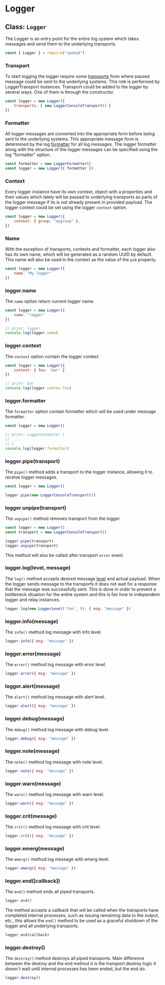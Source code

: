 [levels]: https://github.com/spohad/spohad/blob/main/docs/levels.md
[formatter]: https://github.com/spohad/spohad/blob/main/docs/formatter.md
[transports]: https://github.com/spohad/spohad/blob/main/docs/transports.md

# Logger

## Class: `Logger`

The Logger is an entry point for the entire log system which takes messages and send them to the underlying transports. 

```js
const { Logger } = require("spohad")
```

### Transport

To start logging the logger require some [transports][transports] from where passed message could be sent to the underlying systems. This role is performed by LoggerTransport instances. Transport could be added to the logger by several ways. One of them is through the constructor.

```js
const logger = new Logger({
    transports: [ new LoggerConsoleTransport() ]
})
```

### Formatter 

All logger messages are converted into the appropriate form before being sent to the underlying systems. This appropriate message form is determined by the log [formatter][formatter] for all log messages. The logger formatter along with the structure of the logger messages can be specified using the log "formatter" option.

```js
const formatter = new LoggerFormatter()
const logger = new Logger({ formatter })
```

### Context

Every logger instance have its own context, object with a properties and their values which lately will be passed to underlying transports as parts of the logger message if its is not already present in provided payload. The logger context could be set using the logger `context` option.

```js
const logger = new Logger({ 
    context: { group: "mygroup" },
})
```

### Name 

With the exception of transports, contexts and formatter, each logger also has its own name, which will be generated as a random UUID by default. This name will also be used in the context as the value of the `pub` property.

```js
const logger = new Logger({ 
    name: "My logger"
})
```

### logger.name 

The `name` option return current logger name.

```js
const logger = new Logger({ 
    name: "logger"
})

// print: logger
console.log(logger.name)
```

### logger.context

The `context` option contain the logger context.

```js
const logger = new Logger({ 
    context: { foo: 'bar' }
})

// print: bar
console.log(logger.contex.foo)
```

### logger.formatter

The `formatter` option contain formatter which will be used under message formatter.

```js
const logger = new Logger()

// print: LoggerFormatter {
//  ...
// }
console.log(logger.formatter)
```

### logger.pipe(transport)

The `pipe()` method adds a transport to the logger instance, allowing it to receive logger messages.

```js
const logger = new Logger()

logger.pipe(new LoggerConsoleTransport())
```

### logger.unpipe(transport)

The `unpipe()` method removes transport from the logger.

```js
const logger = new Logger()
const transport = new LoggerConsoleTransport()

logger.pipe(transport)
logger.unpipe(transport)
```

This method will also be called after transport `error` event.

### logger.log(level, message)

The `log()` method accepts desired message [level][levels] and actual payload. When the logger sends message to the transports it does not wait for a response that the message was successfully sent. This is done in order to prevent a bottleneck situation for the entire system and this is fair how to independent logger and relay instances. 

```js
logger.log(new LoggerLevel('foo', 9), { msg: "message" })
```

### logger.info(message)

The `info()` method log message with info level.

```js
logger.info({ msg: "message" })
```

### logger.error(message)

The `error()` method log message with error level.

```js
logger.error({ msg: "message" })
```

### logger.alert(message)

The `alert()` method log message with alert level.

```js
logger.alert({ msg: "message" })
```

### logger.debug(message)

The `debug()` method log message with debug level.

```js
logger.debug({ msg: "message" })
```

### logger.note(message)

The `note()` method log message with note level.

```js
logger.note({ msg: "message" })
```

### logger.warn(message)

The `warn()` method log message with warn level.

```js
logger.warn({ msg: "message" })
```

### logger.crit(message)

The `crit()` method log message with crit level.

```js
logger.crit({ msg: "message" })
```

### logger.emerg(message)

The `emerg()` method log message with emerg level.

```js
logger.emerg({ msg: "message" })
```

### logger.end([callback])

The `end()` method ends all piped transports. 

```js
logger.end()
```

The method accepts a callback that will be called when the transports have completed internal processes, such as issuing remaining data to the output, etc., this allows the `end()` method to be used as a graceful shutdown of the logger and all underlying transports.

```js
logger.end(callback)
```

### logger.destroy()

The `destroy()` method destroys all piped transports. Main difference between the destroy and the end method it is the transport destroy logic it doesn\`t wait until internal processes has been ended, but the end do. 

```js
logger.destroy()
```